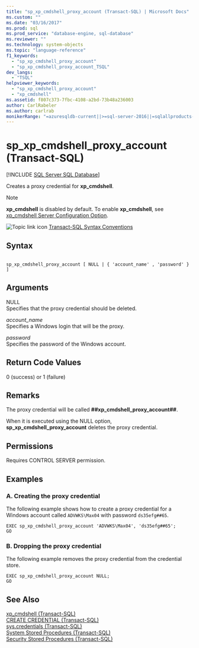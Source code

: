 ```yaml
---
title: "sp_xp_cmdshell_proxy_account (Transact-SQL) | Microsoft Docs"
ms.custom: ""
ms.date: "03/16/2017"
ms.prod: sql
ms.prod_service: "database-engine, sql-database"
ms.reviewer: ""
ms.technology: system-objects
ms.topic: "language-reference"
f1_keywords: 
  - "sp_xp_cmdshell_proxy_account"
  - "sp_xp_cmdshell_proxy_account_TSQL"
dev_langs: 
  - "TSQL"
helpviewer_keywords: 
  - "sp_xp_cmdshell_proxy_account"
  - "xp_cmdshell"
ms.assetid: f807c373-7fbc-4108-a2bd-73b48a236003
author: CarlRabeler
ms.author: carlrab
monikerRange: "=azuresqldb-current||>=sql-server-2016||=sqlallproducts-allversions||>=sql-server-linux-2017||=azuresqldb-mi-current"
---
```

# sp_xp_cmdshell_proxy_account (Transact-SQL)
[!INCLUDE [SQL Server SQL Database](../../includes/applies-to-version/sql-asdb.md)]

  Creates a proxy credential for **xp_cmdshell**.  
  
> [!NOTE]  
>  **xp_cmdshell** is disabled by default. To enable **xp_cmdshell**, see [xp_cmdshell Server Configuration Option](../../database-engine/configure-windows/xp-cmdshell-server-configuration-option.md).  
  
 ![Topic link icon](../../database-engine/configure-windows/media/topic-link.gif "Topic link icon") [Transact-SQL Syntax Conventions](../../t-sql/language-elements/transact-sql-syntax-conventions-transact-sql.md)  
  
## Syntax  
  
```  
  
sp_xp_cmdshell_proxy_account [ NULL | { 'account_name' , 'password' } ]  
```  
  
## Arguments  
 NULL  
 Specifies that the proxy credential should be deleted.  
  
 *account_name*  
 Specifies a Windows login that will be the proxy.  
  
 *password*  
 Specifies the password of the Windows account.  
  
## Return Code Values  
 0 (success) or 1 (failure)  
  
## Remarks  
 The proxy credential will be called **##xp_cmdshell_proxy_account##**.  
  
 When it is executed using the NULL option, **sp_xp_cmdshell_proxy_account** deletes the proxy credential.  
  
## Permissions  
 Requires CONTROL SERVER permission.  
  
## Examples  
  
### A. Creating the proxy credential  
 The following example shows how to create a proxy credential for a Windows account called `ADVWKS\Max04` with password `ds35efg##65`.  
  
```  
EXEC sp_xp_cmdshell_proxy_account 'ADVWKS\Max04', 'ds35efg##65';  
GO  
```  
  
### B. Dropping the proxy credential  
 The following example removes the proxy credential from the credential store.  
  
```  
EXEC sp_xp_cmdshell_proxy_account NULL;  
GO  
```  
  
## See Also  
 [xp_cmdshell &#40;Transact-SQL&#41;](../../relational-databases/system-stored-procedures/xp-cmdshell-transact-sql.md)   
 [CREATE CREDENTIAL &#40;Transact-SQL&#41;](../../t-sql/statements/create-credential-transact-sql.md)   
 [sys.credentials &#40;Transact-SQL&#41;](../../relational-databases/system-catalog-views/sys-credentials-transact-sql.md)   
 [System Stored Procedures &#40;Transact-SQL&#41;](../../relational-databases/system-stored-procedures/system-stored-procedures-transact-sql.md)   
 [Security Stored Procedures &#40;Transact-SQL&#41;](../../relational-databases/system-stored-procedures/security-stored-procedures-transact-sql.md)  
  
  
